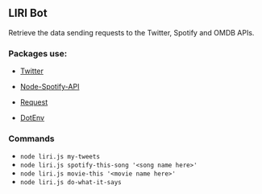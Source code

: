 ## LIRI Bot

Retrieve the data sending requests to the Twitter, Spotify and OMDB APIs. 

### Packages use:
- [Twitter](https://www.npmjs.com/package/twitter)

- [Node-Spotify-API](https://www.npmjs.com/package/node-spotify-api)

- [Request](https://www.npmjs.com/package/request)

- [DotEnv](https://www.npmjs.com/package/dotenv)


### Commands
- `node liri.js my-tweets`
- `node liri.js spotify-this-song '<song name here>'`
- `node liri.js movie-this '<movie name here>'`
- `node liri.js do-what-it-says`

